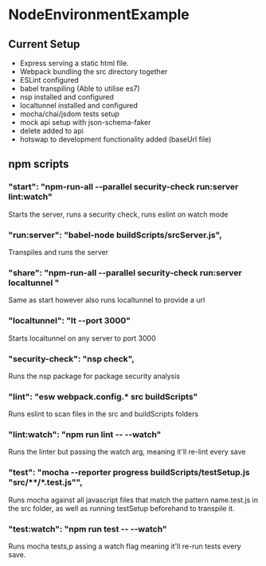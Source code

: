 # NodeEnvironmentExample
## Current Setup
* Express serving a static html file.
* Webpack bundling the src directory together
* ESLint configured
* babel transpiling (Able to utilise es7)
* nsp installed and configured
* localtunnel installed and configured
* mocha/chai/jsdom tests setup
* mock api setup with json-schema-faker
* delete added to api
* hotswap to development functionality added (baseUrl file)
## npm scripts
### "start": "npm-run-all --parallel security-check run:server lint:watch"
Starts the server, runs a security check, runs eslint on watch mode
### "run:server": "babel-node buildScripts/srcServer.js",
Transpiles and runs the server
### "share": "npm-run-all --parallel security-check run:server localtunnel "
Same as start however also runs localtunnel to provide a url
### "localtunnel": "lt --port 3000"
Starts localtunnel on any server to port 3000
### "security-check": "nsp check",
Runs the nsp package for package security analysis
### "lint": "esw webpack.config.* src buildScripts"
Runs eslint to scan files in the src and buildScripts folders
### "lint:watch": "npm run lint -- --watch"
Runs the linter but passing the watch arg, meaning it'll re-lint every save
### "test": "mocha --reporter progress buildScripts/testSetup.js \"src/**/*.test.js\"",
Runs mocha against all javascript files that match the pattern name.test.js in the src folder, as well as running testSetup beforehand to transpile it.
### "test:watch": "npm run test -- --watch"
Runs mocha tests,p assing a watch flag meaning it'll re-run tests every save.



